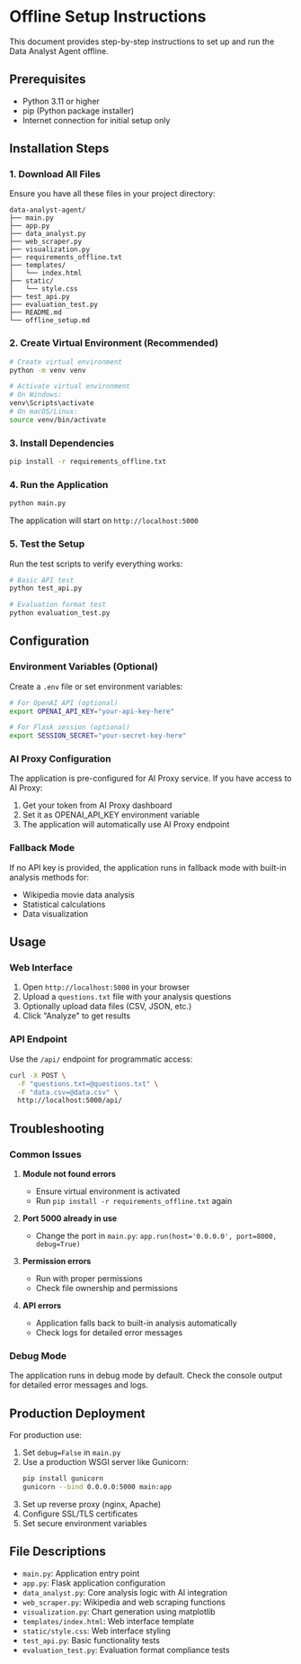 # Offline Setup Instructions

This document provides step-by-step instructions to set up and run the Data Analyst Agent offline.

## Prerequisites

- Python 3.11 or higher
- pip (Python package installer)
- Internet connection for initial setup only

## Installation Steps

### 1. Download All Files

Ensure you have all these files in your project directory:

```
data-analyst-agent/
├── main.py
├── app.py
├── data_analyst.py
├── web_scraper.py
├── visualization.py
├── requirements_offline.txt
├── templates/
│   └── index.html
├── static/
│   └── style.css
├── test_api.py
├── evaluation_test.py
├── README.md
└── offline_setup.md
```

### 2. Create Virtual Environment (Recommended)

```bash
# Create virtual environment
python -m venv venv

# Activate virtual environment
# On Windows:
venv\Scripts\activate
# On macOS/Linux:
source venv/bin/activate
```

### 3. Install Dependencies

```bash
pip install -r requirements_offline.txt
```

### 4. Run the Application

```bash
python main.py
```

The application will start on `http://localhost:5000`

### 5. Test the Setup

Run the test scripts to verify everything works:

```bash
# Basic API test
python test_api.py

# Evaluation format test
python evaluation_test.py
```

## Configuration

### Environment Variables (Optional)

Create a `.env` file or set environment variables:

```bash
# For OpenAI API (optional)
export OPENAI_API_KEY="your-api-key-here"

# For Flask session (optional)
export SESSION_SECRET="your-secret-key-here"
```

### AI Proxy Configuration

The application is pre-configured for AI Proxy service. If you have access to AI Proxy:

1. Get your token from AI Proxy dashboard
2. Set it as OPENAI_API_KEY environment variable
3. The application will automatically use AI Proxy endpoint

### Fallback Mode

If no API key is provided, the application runs in fallback mode with built-in analysis methods for:
- Wikipedia movie data analysis
- Statistical calculations
- Data visualization

## Usage

### Web Interface

1. Open `http://localhost:5000` in your browser
2. Upload a `questions.txt` file with your analysis questions
3. Optionally upload data files (CSV, JSON, etc.)
4. Click "Analyze" to get results

### API Endpoint

Use the `/api/` endpoint for programmatic access:

```bash
curl -X POST \
  -F "questions.txt=@questions.txt" \
  -F "data.csv=@data.csv" \
  http://localhost:5000/api/
```

## Troubleshooting

### Common Issues

1. **Module not found errors**
   - Ensure virtual environment is activated
   - Run `pip install -r requirements_offline.txt` again

2. **Port 5000 already in use**
   - Change the port in `main.py`: `app.run(host='0.0.0.0', port=8000, debug=True)`

3. **Permission errors**
   - Run with proper permissions
   - Check file ownership and permissions

4. **API errors**
   - Application falls back to built-in analysis automatically
   - Check logs for detailed error messages

### Debug Mode

The application runs in debug mode by default. Check the console output for detailed error messages and logs.

## Production Deployment

For production use:

1. Set `debug=False` in `main.py`
2. Use a production WSGI server like Gunicorn:
   ```bash
   pip install gunicorn
   gunicorn --bind 0.0.0.0:5000 main:app
   ```
3. Set up reverse proxy (nginx, Apache)
4. Configure SSL/TLS certificates
5. Set secure environment variables

## File Descriptions

- `main.py`: Application entry point
- `app.py`: Flask application configuration
- `data_analyst.py`: Core analysis logic with AI integration
- `web_scraper.py`: Wikipedia and web scraping functions
- `visualization.py`: Chart generation using matplotlib
- `templates/index.html`: Web interface template
- `static/style.css`: Web interface styling
- `test_api.py`: Basic functionality tests
- `evaluation_test.py`: Evaluation format compliance tests